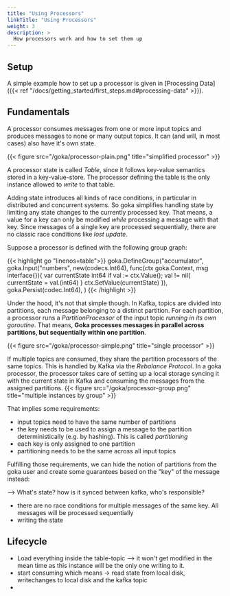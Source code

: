 ```yaml
---
title: "Using Processors"
linkTitle: "Using Processors"
weight: 3
description: >
  How processors work and how to set them up
---
```



## Setup

A simple example how to set up a processor is given in [Processing Data]({{< ref "/docs/getting_started/first_steps.md#processing-data" >}}).

## Fundamentals

A processor consumes messages from one or more input topics and produces messages to none or many output topics.
It can (and will, in most cases) also have it's own state.

{{< figure src="/goka/processor-plain.png" title="simplified processor" >}}

A processor state is called *Table*, since it follows key-value semantics stored in a key-value-store. The processor defining the table is the only instance allowed to *write* to that table. 

Adding state introduces all kinds of race conditions, in particular in distributed and concurrent systems. So goka simplifies handling state by limiting any state changes to the currently processed key. That means, a value for a key can only be modified *while* processing a message with that key. Since messages of a single key are processed sequentially, there are no classic race conditions like *lost update*.

Suppose a processor is defined with the following group graph:

{{< highlight go "linenos=table">}} 
goka.DefineGroup("accumulator",
  goka.Input("numbers", new(codecs.Int64), func(ctx goka.Context, msg interface{}){
    var currentState int64
    if val := ctx.Value(); val != nil{
      currentState = val.(int64)
    }
    ctx.SetValue(currentState)
  }),
  goka.Persist(codec.Int64),
)
{{< /highlight >}}

Under the hood, it's not that simple though. In Kafka, topics are divided into partitions, each message belonging to a distinct partition.
For each partition, a processor runs a *PartitionProcessor* of the input topic *running in its own goroutine*.
That means, **Goka processes messages in parallel across partitions, but sequentially within one partition**. 

{{< figure src="/goka/processor-simple.png" title="single processor" >}}

If multiple topics are consumed, they share the partition processors of the same topics. This is handled by Kafka via the *Rebalance Protocol*.
In a goka processor, the processor takes care of setting up a local storage syncing it with the current state in Kafka and consuming the messages from the assigned partitions.
{{< figure src="/goka/processor-group.png" title="multiple instances by group" >}}

That implies some requirements:

* input topics need to have the same number of partitions
* the key needs to be used to assign a message to the partition deterministically (e.g. by hashing). This is called *partitioning*
* each key is only assigned to one partition
* partitioning needs to be the same across all input topics


Fulfilling those requirements, we can hide the notion of partitions from the goka user and create some guarantees based on the "key" of the message instead:

--> What's state? how is it synced between kafka, who's responsible?

* there are no race conditions for multiple messages of the same key. All messages will be processed sequentially
* writing the state



## 




## Lifecycle


* Load everything inside the table-topic --> it won't get modified in the mean time as this instance will be the only one writing to it.
* start consuming which means -> read state from local disk, writechanges to local disk and the kafka topic
* 

